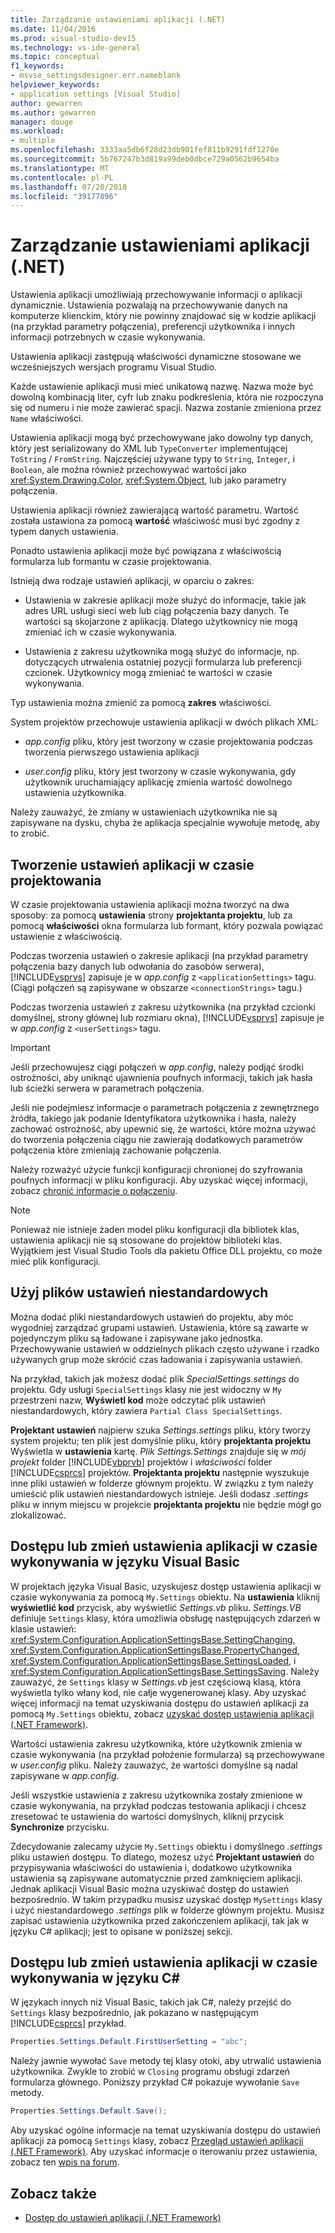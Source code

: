 ```yaml
---
title: Zarządzanie ustawieniami aplikacji (.NET)
ms.date: 11/04/2016
ms.prod: visual-studio-dev15
ms.technology: vs-ide-general
ms.topic: conceptual
f1_keywords:
- msvse_settingsdesigner.err.nameblank
helpviewer_keywords:
- application settings [Visual Studio]
author: gewarren
ms.author: gewarren
manager: douge
ms.workload:
- multiple
ms.openlocfilehash: 3333aa5db6f28d23db901fef811b9291fdf1270e
ms.sourcegitcommit: 5b767247b3d819a99deb0dbce729a0562b9654ba
ms.translationtype: MT
ms.contentlocale: pl-PL
ms.lasthandoff: 07/20/2018
ms.locfileid: "39177896"
---
```

# <a name="manage-application-settings-net"></a>Zarządzanie ustawieniami aplikacji (.NET)

Ustawienia aplikacji umożliwiają przechowywanie informacji o aplikacji dynamicznie. Ustawienia pozwalają na przechowywanie danych na komputerze klienckim, który nie powinny znajdować się w kodzie aplikacji (na przykład parametry połączenia), preferencji użytkownika i innych informacji potrzebnych w czasie wykonywania.

Ustawienia aplikacji zastępują właściwości dynamiczne stosowane we wcześniejszych wersjach programu Visual Studio.

Każde ustawienie aplikacji musi mieć unikatową nazwę. Nazwa może być dowolną kombinacją liter, cyfr lub znaku podkreślenia, która nie rozpoczyna się od numeru i nie może zawierać spacji. Nazwa zostanie zmieniona przez `Name` właściwości.

Ustawienia aplikacji mogą być przechowywane jako dowolny typ danych, który jest serializowany do XML lub `TypeConverter` implementującej `ToString` / `FromString`. Najczęściej używane typy to `String`, `Integer`, i `Boolean`, ale można również przechowywać wartości jako <xref:System.Drawing.Color>, <xref:System.Object>, lub jako parametry połączenia.

Ustawienia aplikacji również zawierającą wartość parametru. Wartość została ustawiona za pomocą **wartość** właściwość musi być zgodny z typem danych ustawienia.

Ponadto ustawienia aplikacji może być powiązana z właściwością formularza lub formantu w czasie projektowania.

Istnieją dwa rodzaje ustawień aplikacji, w oparciu o zakres:

- Ustawienia w zakresie aplikacji może służyć do informacje, takie jak adres URL usługi sieci web lub ciąg połączenia bazy danych. Te wartości są skojarzone z aplikacją. Dlatego użytkownicy nie mogą zmieniać ich w czasie wykonywania.

- Ustawienia z zakresu użytkownika mogą służyć do informacje, np. dotyczących utrwalenia ostatniej pozycji formularza lub preferencji czcionek. Użytkownicy mogą zmieniać te wartości w czasie wykonywania.

Typ ustawienia można zmienić za pomocą **zakres** właściwości.

System projektów przechowuje ustawienia aplikacji w dwóch plikach XML:

- *app.config* pliku, który jest tworzony w czasie projektowania podczas tworzenia pierwszego ustawienia aplikacji

- *user.config* pliku, który jest tworzony w czasie wykonywania, gdy użytkownik uruchamiający aplikację zmienia wartość dowolnego ustawienia użytkownika.

Należy zauważyć, że zmiany w ustawieniach użytkownika nie są zapisywane na dysku, chyba że aplikacja specjalnie wywołuje metodę, aby to zrobić.

## <a name="create-application-settings-at-design-time"></a>Tworzenie ustawień aplikacji w czasie projektowania

W czasie projektowania ustawienia aplikacji można tworzyć na dwa sposoby: za pomocą **ustawienia** strony **projektanta projektu**, lub za pomocą **właściwości** okna formularza lub formant, który pozwala powiązać ustawienie z właściwością.

Podczas tworzenia ustawień o zakresie aplikacji (na przykład parametry połączenia bazy danych lub odwołania do zasobów serwera), [!INCLUDE[vsprvs](../code-quality/includes/vsprvs_md.md)] zapisuje je w *app.config* z `<applicationSettings>` tagu. (Ciągi połączeń są zapisywane w obszarze `<connectionStrings>` tagu.)

Podczas tworzenia ustawień z zakresu użytkownika (na przykład czcionki domyślnej, strony głównej lub rozmiaru okna), [!INCLUDE[vsprvs](../code-quality/includes/vsprvs_md.md)] zapisuje je w *app.config* z `<userSettings>` tagu.

> [!IMPORTANT]
> Jeśli przechowujesz ciągi połączeń w *app.config*, należy podjąć środki ostrożności, aby uniknąć ujawnienia poufnych informacji, takich jak hasła lub ścieżki serwera w parametrach połączenia.
>
> Jeśli nie podejmiesz informacje o parametrach połączenia z zewnętrznego źródła, takiego jak podanie Identyfikatora użytkownika i hasła, należy zachować ostrożność, aby upewnić się, że wartości, które można używać do tworzenia połączenia ciągu nie zawierają dodatkowych parametrów połączenia które zmieniają zachowanie połączenia.
>
> Należy rozważyć użycie funkcji konfiguracji chronionej do szyfrowania poufnych informacji w pliku konfiguracji. Aby uzyskać więcej informacji, zobacz [chronić informacje o połączeniu](/dotnet/framework/data/adonet/protecting-connection-information).

> [!NOTE]
> Ponieważ nie istnieje żaden model pliku konfiguracji dla bibliotek klas, ustawienia aplikacji nie są stosowane do projektów biblioteki klas. Wyjątkiem jest Visual Studio Tools dla pakietu Office DLL projektu, co może mieć plik konfiguracji.

## <a name="use-customized-settings-files"></a>Użyj plików ustawień niestandardowych

Można dodać pliki niestandardowych ustawień do projektu, aby móc wygodniej zarządzać grupami ustawień. Ustawienia, które są zawarte w pojedynczym pliku są ładowane i zapisywane jako jednostka. Przechowywanie ustawień w oddzielnych plikach często używane i rzadko używanych grup może skrócić czas ładowania i zapisywania ustawień.

Na przykład, takich jak możesz dodać plik *SpecialSettings.settings* do projektu. Gdy usługi `SpecialSettings` klasy nie jest widoczny w `My` przestrzeni nazw, **Wyświetl kod** może odczytać plik ustawień niestandardowych, który zawiera `Partial Class SpecialSettings`.

**Projektant ustawień** najpierw szuka *Settings.settings* pliku, który tworzy system projektu; ten plik jest domyślnie pliku, który **projektanta projektu** Wyświetla w **ustawienia** kartę. *Plik Settings.Settings* znajduje się w *mój projekt* folder [!INCLUDE[vbprvb](../code-quality/includes/vbprvb_md.md)] projektów i *właściwości* folder [!INCLUDE[csprcs](../data-tools/includes/csprcs_md.md)] projektów. **Projektanta projektu** następnie wyszukuje inne pliki ustawień w folderze głównym projektu. W związku z tym należy umieścić plik ustawień niestandardowych istnieje. Jeśli dodasz *.settings* pliku w innym miejscu w projekcie **projektanta projektu** nie będzie mógł go zlokalizować.

## <a name="access-or-change-application-settings-at-run-time-in-visual-basic"></a>Dostępu lub zmień ustawienia aplikacji w czasie wykonywania w języku Visual Basic

W projektach języka Visual Basic, uzyskujesz dostęp ustawienia aplikacji w czasie wykonywania za pomocą `My.Settings` obiektu. Na **ustawienia** kliknij **wyświetlić kod** przycisk, aby wyświetlić *Settings.vb* pliku. *Settings.VB* definiuje `Settings` klasy, która umożliwia obsługę następujących zdarzeń w klasie ustawień: <xref:System.Configuration.ApplicationSettingsBase.SettingChanging>, <xref:System.Configuration.ApplicationSettingsBase.PropertyChanged>, <xref:System.Configuration.ApplicationSettingsBase.SettingsLoaded>, i <xref:System.Configuration.ApplicationSettingsBase.SettingsSaving>. Należy zauważyć, że `Settings` klasy w *Settings.vb* jest częściową klasą, która wyświetla tylko włany kod, nie całje wygenerowanej klasy. Aby uzyskać więcej informacji na temat uzyskiwania dostępu do ustawień aplikacji za pomocą `My.Settings` obiektu, zobacz [uzyskać dostęp ustawienia aplikacji (.NET Framework)](/dotnet/visual-basic/developing-apps/programming/app-settings/accessing-application-settings).

Wartości ustawienia zakresu użytkownika, które użytkownik zmienia w czasie wykonywania (na przykład położenie formularza) są przechowywane w *user.config* pliku. Należy zauważyć, że wartości domyślne są nadal zapisywane w *app.config*.

Jeśli wszystkie ustawienia z zakresu użytkownika zostały zmienione w czasie wykonywania, na przykład podczas testowania aplikacji i chcesz zresetować te ustawienia do wartości domyślnych, kliknij przycisk **Synchronize** przycisku.

Zdecydowanie zalecamy użycie `My.Settings` obiektu i domyślnego *.settings* pliku ustawień dostępu. To dlatego, możesz użyć **Projektant ustawień** do przypisywania właściwości do ustawienia i, dodatkowo użytkownika ustawienia są zapisywane automatycznie przed zamknięciem aplikacji. Jednak aplikacji Visual Basic można uzyskiwać dostęp do ustawień bezpośrednio. W takim przypadku musisz uzyskać dostęp `MySettings` klasy i użyć niestandardowego *.settings* plik w folderze głównym projektu. Musisz zapisać ustawienia użytkownika przed zakończeniem aplikacji, tak jak w języku C# aplikacji; jest to opisane w poniższej sekcji.

## <a name="access-or-change-application-settings-at-run-time-in-c"></a>Dostępu lub zmień ustawienia aplikacji w czasie wykonywania w języku C# #

W językach innych niż Visual Basic, takich jak C#, należy przejść do `Settings` klasy bezpośrednio, jak pokazano w następującym [!INCLUDE[csprcs](../data-tools/includes/csprcs_md.md)] przykład.

```csharp
Properties.Settings.Default.FirstUserSetting = "abc";
```

Należy jawnie wywołać `Save` metody tej klasy otoki, aby utrwalić ustawienia użytkownika. Zwykle to zrobić w `Closing` programu obsługi zdarzeń formularza głównego. Poniższy przykład C# pokazuje wywołanie `Save` metody.

```csharp
Properties.Settings.Default.Save();
```

Aby uzyskać ogólne informacje na temat uzyskiwania dostępu do ustawień aplikacji za pomocą `Settings` klasy, zobacz [Przegląd ustawień aplikacji (.NET Framework)](/dotnet/framework/winforms/advanced/application-settings-overview). Aby uzyskać informacje o iterowaniu przez ustawienia, zobacz ten [wpis na forum](http://social.msdn.microsoft.com/Forums/vstudio/40fbb470-f1e8-4a02-a4a0-9f62b54d0fc4/is-this-possible-propertiessettingsdefault?forum=csharpgeneral).

## <a name="see-also"></a>Zobacz także

- [Dostęp do ustawień aplikacji (.NET Framework)](/dotnet/visual-basic/developing-apps/programming/app-settings/accessing-application-settings)
